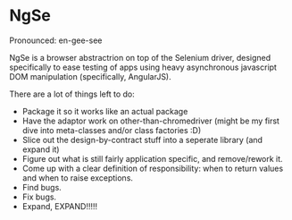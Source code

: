 # NgSe
Pronounced: en-gee-see

NgSe is a browser abstractrion on top of the Selenium driver, designed specifically to ease testing of apps using heavy asynchronous javascript DOM manipulation (specifically, AngularJS).

There are a lot of things left to do:
+ Package it so it works like an actual package
+ Have the adaptor work on other-than-chromedriver (might be my first dive into meta-classes and/or class factories :D)
+ Slice out the design-by-contract stuff into a seperate library (and expand it)
+ Figure out what is still fairly application specific, and remove/rework it.
+ Come up with a clear definition of responsibility: when to return values and when to raise exceptions.
+ Find bugs.
+ Fix bugs.
+ Expand, EXPAND!!!!!